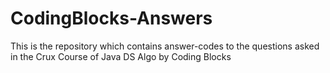 # CodingBlocks-Answers
This is the repository which contains answer-codes to the questions asked in the Crux Course of Java DS Algo by Coding Blocks
